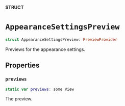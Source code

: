 **STRUCT**

# `AppearanceSettingsPreview`

```swift
struct AppearanceSettingsPreview: PreviewProvider
```

Previews for the appearance settings.

## Properties
### `previews`

```swift
static var previews: some View
```

The preview.
